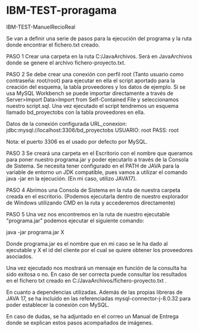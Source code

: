 # IBM-TEST-proragama
IBM-TEST-ManuelRecioReal


Se van a definir una serie de pasos para la ejecución del programa y la ruta donde encontrar el fichero.txt creado.

PASO 1
Crear una carpeta en la ruta C:/JavaArchivos. Será en JavaArchivos donde se genere el archivo fichero-proyecto.txt.

PASO 2
Se debe crear una conexión con perfil root (Tanto usuario como contraseña: root/root) para ejecutar en ella el script aportado para la creación del esquema, la tabla proveedores y los datos de ejemplo. Si se usa MySQL Workbench se puede importar directamente a través de Server>Import Data>Import from Self-Contained File y seleccionamos nuestro script.sql. Una vez ejecutado el script tendremos un esquema llamado bd_proyectobs con la tabla proveedores en ella.

Datos de la conexión configurada
URL_conexion: jdbc:mysql://localhost:3306/bd_proyectobs
USUARIO: root
PASS: root

Nota: el puerto 3306 es el usado por defecto por MySQL.

PASO 3
Se creará una carpeta en el Escritorio con el nombre que queramos para poner nuestro programa.jar y poder ejecutarlo a través de la Consola de Sistema. Se necesita tener configurado en el PATH de JAVA para la variable de entorno un JDK compatible, pues vamos a utilizar el comando java -jar en la ejecución. (En mi caso, utilizo JAVA17).

PASO 4
Abrimos una Consola de Sistema en la ruta de nuestra carpeta creada en el escritorio. (Podemos ejecutarla dentro de nuestro explorador de Windows utilizando CMD en la ruta y accederemos directamente)

PASO 5
Una vez nos encontremos en la ruta de nuestro ejecutable "programa.jar" podemos ejecutar el siguiente comando:

java -jar programa.jar X 

Donde programa.jar es el nombre que en mi caso se le ha dado al ejecutable y X el id del cliente por el cual se quiere obtener los proveedores asociados.

Una vez ejecutado nos mostrará un mensaje en función de la consulta ha sido exitosa o no. En caso de ser correcta puede consultar los resultados en el fichero txt creado en C:/JavaArchivos/fichero-proyecto.txt .

En cuanto a dependencias utilizadas. Además de las propias libreras de JAVA 17, se ha incluido en las referenciadas mysql-connector-j-8.0.32 para poder establecer la conexión con MySQL.

En caso de dudas, se ha adjuntado en el correo un Manual de Entrega donde se explican estos pasos acompañados de imágenes.
